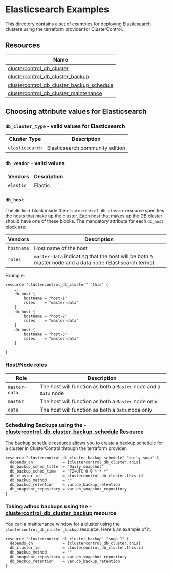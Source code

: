 # Elasticsearch Examples

This directory contains a set of examples for deploying Elasticsearch clusters using the terraform provider for ClusterControl.

## Resources

| Name                                                                                                                                               |
|----------------------------------------------------------------------------------------------------------------------------------------------------|
| [clustercontrol_db_cluster](../../docs/resources/db_cluster.md#clustercontrol_db_cluster-resource)                                                 |
| [clustercontrol_db_cluster_backup](../../docs/resources/db_cluster_backup.md#clustercontrol_db_cluster_backup-resource)                            |                                                                                                                                                                                    |
| [clustercontrol_db_cluster_backup_schedule](../../docs/resources/db_cluster_backup_schedule.md#clustercontrol_db_cluster_backup_schedule-resource) |
| [clustercontrol_db_cluster_maintenance](../../docs/resources/db_cluster_maintenance.md#clustercontrol_db_cluster_maintenance-resource)             |


## Choosing attribute values for Elasticsearch

### `db_cluster_type` - valid values for Elasticsearch

| Cluster Type   | Description                     |
|----------------|---------------------------------|
| `elasticsearch` | Elasticsearch community edition |

### `db_vendor` - valid values

| Vendors   | Description |
|-----------|-----------|
| `elastic` | Elastic |


### `db_host`
The `db_host` block inside the `clsutercontrol_db_cluster` resource specifies the hosts that make up the cluster. Each host
that makes up the DB cluster should have one of these blocks. The mandatory attribute for each `db_host` block are:

| Vendors   | Description |
|-----------|-----------|
| `hostname` | Host name of the host |
| `roles` | `master-data` indicating that the host will be both a master node and a data node (Elastisearch terms) |

Example:

```hcl
resource "clustercontrol_db_cluster" "this" {
    ...
    db_host {
        hostname = "host-1"
        roles    = "master-data"
    }
    db_host {
        hostname = "host-2"
        roles    = "master-data"
    }
    db_host {
        hostname = "host-3"
        roles    = "master-data"
    }

}
```

### Host/Node roles

| Role          | Description                                                      |
|---------------|------------------------------------------------------------------|
| `master-data` | The host will function as both a `Master` node and a `Data` node |
| `master`      | The host will function as both a `Master` node only              |
| `data`        | The host will function as both a `Data` node only                |

### Scheduling Backups using the - [clustercontrol_db_cluster_backup_schedule](../../docs/resources/db_cluster_backup_schedule.md#clustercontrol_db_cluster_backup_schedule-resource) Resource
The backup schedule resource allows you to create a backup schedule for a cluster in ClusterControl through the
terraform provider. 

```hcl
resource "clustercontrol_db_cluster_backup_schedule" "daily-snap" {
  depends_on             = [clustercontrol_db_cluster.this]
  db_backup_sched_title  = "Daily snapshot"
  db_backup_sched_time   = "TZ=UTC 0 0 * * *"
  db_cluster_id          = clustercontrol_db_cluster.this.id
  db_backup_method       = ""
  db_backup_retention    = var.db_backup_retention
  db_snapshot_repository = var.db_snapshot_repository
}
```

### Taking adhoc backups using the - [clustercontrol_db_cluster_backup](../../docs/resources/db_cluster_backup.md#clustercontrol_db_cluster_backup-resource) resource
You can a maintenance window for a cluster using the `clustercontrol_db_cluster_backup` resource.
Here's an example of it.

```hcl
resource "clustercontrol_db_cluster_backup" "snap-1" {
  depends_on             = [clustercontrol_db_cluster.this]
  db_cluster_id          = clustercontrol_db_cluster.this.id
  db_backup_method       = ""
  db_snapshot_repository = var.db_snapshot_repository
  db_backup_retention    = var.db_backup_retention
}
```
